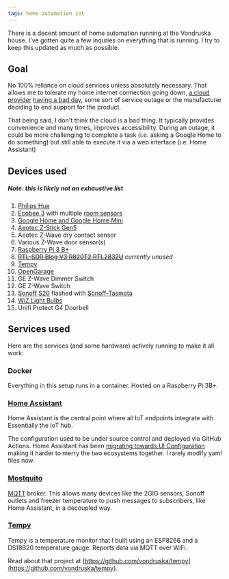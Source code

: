 ```yaml
---
tags: home-automation iot
---
```


There is a decent amount of home automation running at the Vondruska house. I've gotten quite a few inquries on everything that is running. I try to keep this updated as much as possible.
<!--more-->

## Goal
No 100% reliance on cloud services unless absolutely necessary. That allows me to tolerate my home internet connection going down, [a cloud provider](https://status.cloud.google.com/incident/cloud-networking/19009) [having a bad day](https://aws.amazon.com/message/11201/), some sort of service outage or the manufacturer deciding to end support for the product.

That being said, I don't think the cloud is a bad thing. It typically provides convenience and many times, improves accessibility. During an outage, it could be more challenging to complete a task (i.e. asking a Google Home to do something) but still able to execute it via a web interface (i.e. Home Assistant)

## Devices used

##### Note: this is likely not an exhaustive list

1. [Philips Hue](https://www.meethue.com)
1. [Ecobee 3](https://www.ecobee.com) with multiple [room sensors](https://www.ecobee.com/room-sensors/)
1. [Google Home and Google Home Mini](https://www.google.com/home)
1. [Aeotec Z-Stick Gen5](https://aeotec.com/z-wave-usb-stick)
1. Aeotec Z-Wave dry contact sensor
1. Various Z-Wave door sensor(s)
1. [Raspberry Pi 3 B+](https://www.raspberrypi.org/products/raspberry-pi-3-model-b-plus/)
1. [~~RTL-SDR Blog V3 R820T2 RTL2832U~~](https://www.amazon.com/gp/product/B011HVUEME) *currently unused*
1. [Tempy](#tempy)
1. [OpenGarage](https://opengarage.io/)
1. GE Z-Wave Dimmer Switch
1. GE Z-Wave Switch
1. [Sonoff S20](https://www.itead.cc/smart-socket.html) flashed with [Sonoff-Tasmota](https://github.com/arendst/Sonoff-Tasmota)
1. [WiZ Light Bulbs](https://www.wizconnected.com/en-US/consumer/)
1. Unifi Protect G4 Doorbell

## Services used

Here are the services (and some hardware) actively running to make it all work:

### Docker

Everything in this setup runs in a container. Hosted on a Raspberry Pi 3B+.

### [Home Assistant](https://home-assistant.io)

Home Assistant is the central point where all IoT endpoints integrate with. Essentially the IoT hub.

The configuration used to be under source control and deployed via GitHub Actions. Home Assistant has been [migrating towards UI Configuration](https://www.home-assistant.io/blog/2020/04/14/the-future-of-yaml/) making it harder to merry the two ecosystems together. I rarely modify yaml files now.

### [Mostquito](https://mosquitto.org/)

[MQTT](http://mqtt.org) broker. This allows many devices like the 2GIG sensors, Sonoff outlets and freezer temperature to push messages to subscribers, like Home Assistant, in a decoupled way.

### [Tempy](https://github.com/vondruska/tempy)

Tempy is a temperature monitor that I built using an ESP8266 and a DS18B20 temperature gauge. Reports data via MQTT over WiFi.

Read about that project at [https://github.com/vondruska/tempy](https://github.com/vondruska/tempy).
